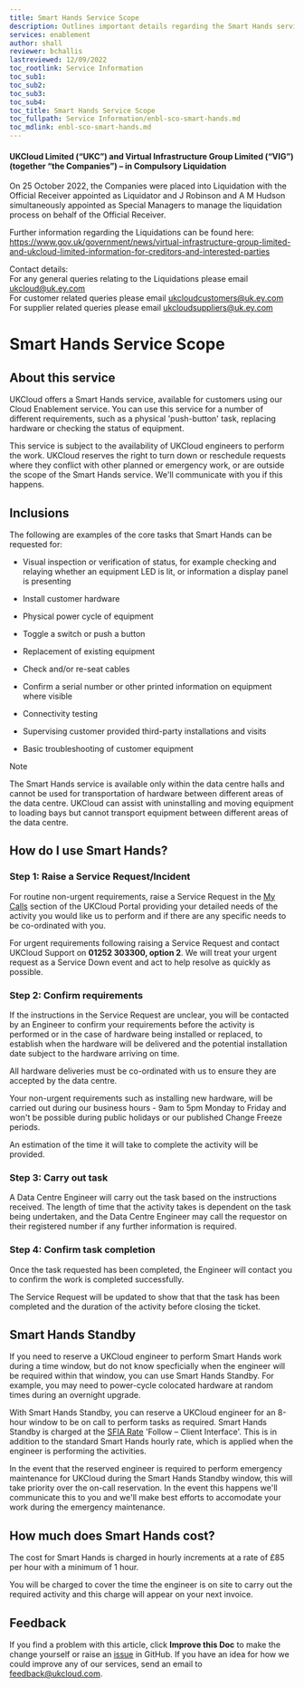 ```yaml
---
title: Smart Hands Service Scope
description: Outlines important details regarding the Smart Hands service
services: enablement
author: shall
reviewer: bchallis
lastreviewed: 12/09/2022
toc_rootlink: Service Information
toc_sub1: 
toc_sub2:
toc_sub3:
toc_sub4:
toc_title: Smart Hands Service Scope
toc_fullpath: Service Information/enbl-sco-smart-hands.md
toc_mdlink: enbl-sco-smart-hands.md
---
```


#### UKCloud Limited (“UKC”) and Virtual Infrastructure Group Limited (“VIG”) (together “the Companies”) – in Compulsory Liquidation

On 25 October 2022, the Companies were placed into Liquidation with the Official Receiver appointed as Liquidator and J Robinson and A M Hudson simultaneously appointed as Special Managers to manage the liquidation process on behalf of the Official Receiver.

Further information regarding the Liquidations can be found here: <https://www.gov.uk/government/news/virtual-infrastructure-group-limited-and-ukcloud-limited-information-for-creditors-and-interested-parties>

Contact details:<br>
For any general queries relating to the Liquidations please email <ukcloud@uk.ey.com><br>
For customer related queries please email <ukcloudcustomers@uk.ey.com><br>
For supplier related queries please email <ukcloudsuppliers@uk.ey.com>

# Smart Hands Service Scope

## About this service

UKCloud offers a Smart Hands service, available for customers using our Cloud Enablement service. You can use this service for a number of different requirements, such as a physical 'push-button' task, replacing hardware or checking the status of equipment.

This service is subject to the availability of UKCloud engineers to perform the work. UKCloud reserves the right to turn down or reschedule requests where they conflict with other planned or emergency work, or are outside the scope of the Smart Hands service. We'll communicate with you if this happens.

## Inclusions

The following are examples of the core tasks that Smart Hands can be requested for:

- Visual inspection or verification of status, for example checking and relaying whether an equipment LED is lit, or information a display panel is presenting

- Install customer hardware

- Physical power cycle of equipment

- Toggle a switch or push a button

- Replacement of existing equipment

- Check and/or re-seat cables

- Confirm a serial number or other printed information on equipment where visible

- Connectivity testing

- Supervising customer provided third-party installations and visits

- Basic troubleshooting of customer equipment

> [!NOTE]
> The Smart Hands service is available only within the data centre halls and cannot be used for transportation of hardware between different areas of the data centre. UKCloud can assist with uninstalling and moving equipment to loading bays but cannot transport equipment between different areas of the data centre. 

## How do I use Smart Hands?

### Step 1: Raise a Service Request/Incident

For routine non-urgent requirements, raise a Service Request in the [My Calls](https://portal.skyscapecloud.com/support/ivanti) section of the UKCloud Portal providing your detailed needs of the activity you would like us to perform and if there are any specific needs to be co-ordinated with you.

For urgent requirements following raising a Service Request and contact UKCloud Support on **01252 303300, option 2**. We will treat your urgent request as a Service Down event and act to help resolve as quickly as possible.

### Step 2: Confirm requirements

If the instructions in the Service Request are unclear, you will be contacted by an Engineer to confirm your requirements before the activity is performed or in the case of hardware being installed or replaced, to establish when the hardware will be delivered and the potential installation date subject to the hardware arriving on time.

All hardware deliveries must be co-ordinated with us to ensure they are accepted by the data centre.

Your non-urgent requirements such as installing new hardware, will be carried out during our business hours - 9am to 5pm Monday to Friday and won't be possible during public holidays or our published Change Freeze periods.

An estimation of the time it will take to complete the activity will be provided.

### Step 3: Carry out task

A Data Centre Engineer will carry out the task based on the instructions received. The length of time that the activity takes is dependent on the task being undertaken, and the Data Centre Engineer may call the requestor on their registered number if any further information is required.

### Step 4: Confirm task completion

Once the task requested has been completed, the Engineer will contact you to confirm the work is completed successfully.

The Service Request will be updated to show that that the task has been completed and the duration of the activity before closing the ticket.

## Smart Hands Standby

If you need to reserve a UKCloud engineer to perform Smart Hands work during a time window, but do not know specficially when the engineer will be required within that window, you can use Smart Hands Standby. For example, you may need to power-cycle colocated hardware at random times during an overnight upgrade.

With Smart Hands Standby, you can reserve a UKCloud engineer for an 8-hour window to be on call to perform tasks as required. Smart Hands Standby is charged at the [SFIA Rate](https://ukcloud.com/sfia) 'Follow – Client Interface'. This is in addition to the standard Smart Hands hourly rate, which is applied when the engineer is performing the activities.

In the event that the reserved engineer is required to perform emergency maintenance for UKCloud during the Smart Hands Standby window, this will take priority over the on-call reservation. In the event this happens we'll communicate this to you and we'll make best efforts to accomodate your work during the emergency maintenance.

## How much does Smart Hands cost?

The cost for Smart Hands is charged in hourly increments at a rate of £85 per hour with a minimum of 1 hour.

You will be charged to cover the time the engineer is on site to carry out the required activity and this charge will appear on your next invoice.

## Feedback

If you find a problem with this article, click **Improve this Doc** to make the change yourself or raise an [issue](https://github.com/UKCloud/documentation/issues) in GitHub. If you have an idea for how we could improve any of our services, send an email to <feedback@ukcloud.com>.
